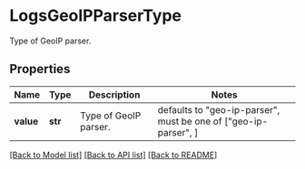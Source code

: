 # LogsGeoIPParserType

Type of GeoIP parser.

## Properties

| Name      | Type    | Description           | Notes                                                           |
| --------- | ------- | --------------------- | --------------------------------------------------------------- |
| **value** | **str** | Type of GeoIP parser. | defaults to "geo-ip-parser", must be one of ["geo-ip-parser", ] |

[[Back to Model list]](README.md#documentation-for-models) [[Back to API list]](README.md#documentation-for-api-endpoints) [[Back to README]](README.md)
